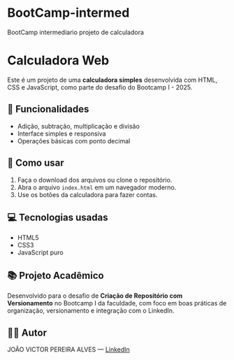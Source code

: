 # BootCamp-intermed
BootCamp intermediario projeto de calculadora
# Calculadora Web

Este é um projeto de uma **calculadora simples** desenvolvida com HTML, CSS e JavaScript, como parte do desafio do Bootcamp I - 2025.

## 🔢 Funcionalidades

- Adição, subtração, multiplicação e divisão
- Interface simples e responsiva
- Operações básicas com ponto decimal

## 🚀 Como usar

1. Faça o download dos arquivos ou clone o repositório.
2. Abra o arquivo `index.html` em um navegador moderno.
3. Use os botões da calculadora para fazer contas.

## 💻 Tecnologias usadas

- HTML5
- CSS3
- JavaScript puro

## 📚 Projeto Acadêmico

Desenvolvido para o desafio de **Criação de Repositório com Versionamento** no Bootcamp I da faculdade, com foco em boas práticas de organização, versionamento e integração com o LinkedIn.

## 👨‍💻 Autor

JOÃO VICTOR PEREIRA ALVES — [LinkedIn](https://www.linkedin.com/in/jo%C3%A3o-victor-536b22188/)

